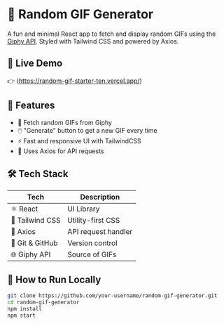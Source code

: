 # 🎲 Random GIF Generator

A fun and minimal React app to fetch and display random GIFs using the [Giphy API](https://developers.giphy.com/). Styled with Tailwind CSS and powered by Axios.


## 🚀 Live Demo

👉 (https://random-gif-starter-ten.vercel.app/)  

## 📸 Features

- 🔄 Fetch random GIFs from Giphy
- 🖱️ "Generate" button to get a new GIF every time
- ⚡ Fast and responsive UI with TailwindCSS
- 🔌 Uses Axios for API requests


## 🛠️ Tech Stack

| Tech | Description |
|------|-------------|
| ⚛ React | UI Library |
| 🎨 Tailwind CSS | Utility-first CSS |
| 🔗 Axios | API request handler |
| 🐙 Git & GitHub | Version control |
| 🌐 Giphy API | Source of GIFs |


## 🧪 How to Run Locally

```bash
git clone https://github.com/your-username/random-gif-generator.git
cd random-gif-generator
npm install
npm start

